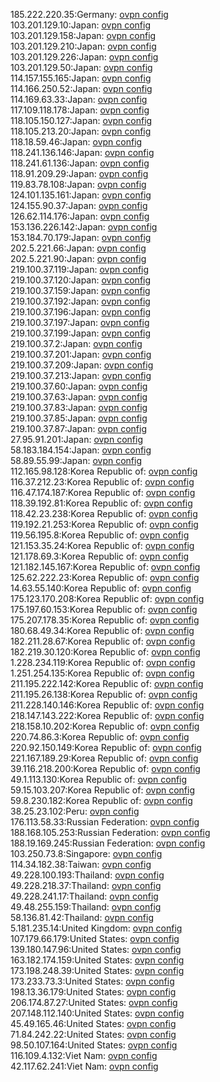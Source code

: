 185.222.220.35:Germany: [ovpn config](vpn/185_222_220_35.ovpn)  
103.201.129.10:Japan: [ovpn config](vpn/103_201_129_10.ovpn)  
103.201.129.158:Japan: [ovpn config](vpn/103_201_129_158.ovpn)  
103.201.129.210:Japan: [ovpn config](vpn/103_201_129_210.ovpn)  
103.201.129.226:Japan: [ovpn config](vpn/103_201_129_226.ovpn)  
103.201.129.50:Japan: [ovpn config](vpn/103_201_129_50.ovpn)  
114.157.155.165:Japan: [ovpn config](vpn/114_157_155_165.ovpn)  
114.166.250.52:Japan: [ovpn config](vpn/114_166_250_52.ovpn)  
114.169.63.33:Japan: [ovpn config](vpn/114_169_63_33.ovpn)  
117.109.118.178:Japan: [ovpn config](vpn/117_109_118_178.ovpn)  
118.105.150.127:Japan: [ovpn config](vpn/118_105_150_127.ovpn)  
118.105.213.20:Japan: [ovpn config](vpn/118_105_213_20.ovpn)  
118.18.59.46:Japan: [ovpn config](vpn/118_18_59_46.ovpn)  
118.241.136.146:Japan: [ovpn config](vpn/118_241_136_146.ovpn)  
118.241.61.136:Japan: [ovpn config](vpn/118_241_61_136.ovpn)  
118.91.209.29:Japan: [ovpn config](vpn/118_91_209_29.ovpn)  
119.83.78.108:Japan: [ovpn config](vpn/119_83_78_108.ovpn)  
124.101.135.161:Japan: [ovpn config](vpn/124_101_135_161.ovpn)  
124.155.90.37:Japan: [ovpn config](vpn/124_155_90_37.ovpn)  
126.62.114.176:Japan: [ovpn config](vpn/126_62_114_176.ovpn)  
153.136.226.142:Japan: [ovpn config](vpn/153_136_226_142.ovpn)  
153.184.70.179:Japan: [ovpn config](vpn/153_184_70_179.ovpn)  
202.5.221.66:Japan: [ovpn config](vpn/202_5_221_66.ovpn)  
202.5.221.90:Japan: [ovpn config](vpn/202_5_221_90.ovpn)  
219.100.37.119:Japan: [ovpn config](vpn/219_100_37_119.ovpn)  
219.100.37.120:Japan: [ovpn config](vpn/219_100_37_120.ovpn)  
219.100.37.159:Japan: [ovpn config](vpn/219_100_37_159.ovpn)  
219.100.37.192:Japan: [ovpn config](vpn/219_100_37_192.ovpn)  
219.100.37.196:Japan: [ovpn config](vpn/219_100_37_196.ovpn)  
219.100.37.197:Japan: [ovpn config](vpn/219_100_37_197.ovpn)  
219.100.37.199:Japan: [ovpn config](vpn/219_100_37_199.ovpn)  
219.100.37.2:Japan: [ovpn config](vpn/219_100_37_2.ovpn)  
219.100.37.201:Japan: [ovpn config](vpn/219_100_37_201.ovpn)  
219.100.37.209:Japan: [ovpn config](vpn/219_100_37_209.ovpn)  
219.100.37.213:Japan: [ovpn config](vpn/219_100_37_213.ovpn)  
219.100.37.60:Japan: [ovpn config](vpn/219_100_37_60.ovpn)  
219.100.37.63:Japan: [ovpn config](vpn/219_100_37_63.ovpn)  
219.100.37.83:Japan: [ovpn config](vpn/219_100_37_83.ovpn)  
219.100.37.85:Japan: [ovpn config](vpn/219_100_37_85.ovpn)  
219.100.37.87:Japan: [ovpn config](vpn/219_100_37_87.ovpn)  
27.95.91.201:Japan: [ovpn config](vpn/27_95_91_201.ovpn)  
58.183.184.154:Japan: [ovpn config](vpn/58_183_184_154.ovpn)  
58.89.55.99:Japan: [ovpn config](vpn/58_89_55_99.ovpn)  
112.165.98.128:Korea Republic of: [ovpn config](vpn/112_165_98_128.ovpn)  
116.37.212.23:Korea Republic of: [ovpn config](vpn/116_37_212_23.ovpn)  
116.47.174.187:Korea Republic of: [ovpn config](vpn/116_47_174_187.ovpn)  
118.39.192.81:Korea Republic of: [ovpn config](vpn/118_39_192_81.ovpn)  
118.42.23.238:Korea Republic of: [ovpn config](vpn/118_42_23_238.ovpn)  
119.192.21.253:Korea Republic of: [ovpn config](vpn/119_192_21_253.ovpn)  
119.56.195.8:Korea Republic of: [ovpn config](vpn/119_56_195_8.ovpn)  
121.153.35.24:Korea Republic of: [ovpn config](vpn/121_153_35_24.ovpn)  
121.178.69.3:Korea Republic of: [ovpn config](vpn/121_178_69_3.ovpn)  
121.182.145.167:Korea Republic of: [ovpn config](vpn/121_182_145_167.ovpn)  
125.62.222.23:Korea Republic of: [ovpn config](vpn/125_62_222_23.ovpn)  
14.63.55.140:Korea Republic of: [ovpn config](vpn/14_63_55_140.ovpn)  
175.123.170.208:Korea Republic of: [ovpn config](vpn/175_123_170_208.ovpn)  
175.197.60.153:Korea Republic of: [ovpn config](vpn/175_197_60_153.ovpn)  
175.207.178.35:Korea Republic of: [ovpn config](vpn/175_207_178_35.ovpn)  
180.68.49.34:Korea Republic of: [ovpn config](vpn/180_68_49_34.ovpn)  
182.211.28.67:Korea Republic of: [ovpn config](vpn/182_211_28_67.ovpn)  
182.219.30.120:Korea Republic of: [ovpn config](vpn/182_219_30_120.ovpn)  
1.228.234.119:Korea Republic of: [ovpn config](vpn/1_228_234_119.ovpn)  
1.251.254.135:Korea Republic of: [ovpn config](vpn/1_251_254_135.ovpn)  
211.195.222.142:Korea Republic of: [ovpn config](vpn/211_195_222_142.ovpn)  
211.195.26.138:Korea Republic of: [ovpn config](vpn/211_195_26_138.ovpn)  
211.228.140.146:Korea Republic of: [ovpn config](vpn/211_228_140_146.ovpn)  
218.147.143.222:Korea Republic of: [ovpn config](vpn/218_147_143_222.ovpn)  
218.158.10.202:Korea Republic of: [ovpn config](vpn/218_158_10_202.ovpn)  
220.74.86.3:Korea Republic of: [ovpn config](vpn/220_74_86_3.ovpn)  
220.92.150.149:Korea Republic of: [ovpn config](vpn/220_92_150_149.ovpn)  
221.167.189.29:Korea Republic of: [ovpn config](vpn/221_167_189_29.ovpn)  
39.116.218.200:Korea Republic of: [ovpn config](vpn/39_116_218_200.ovpn)  
49.1.113.130:Korea Republic of: [ovpn config](vpn/49_1_113_130.ovpn)  
59.15.103.207:Korea Republic of: [ovpn config](vpn/59_15_103_207.ovpn)  
59.8.230.182:Korea Republic of: [ovpn config](vpn/59_8_230_182.ovpn)  
38.25.23.102:Peru: [ovpn config](vpn/38_25_23_102.ovpn)  
176.113.58.33:Russian Federation: [ovpn config](vpn/176_113_58_33.ovpn)  
188.168.105.253:Russian Federation: [ovpn config](vpn/188_168_105_253.ovpn)  
188.19.169.245:Russian Federation: [ovpn config](vpn/188_19_169_245.ovpn)  
103.250.73.8:Singapore: [ovpn config](vpn/103_250_73_8.ovpn)  
114.34.182.38:Taiwan: [ovpn config](vpn/114_34_182_38.ovpn)  
49.228.100.193:Thailand: [ovpn config](vpn/49_228_100_193.ovpn)  
49.228.218.37:Thailand: [ovpn config](vpn/49_228_218_37.ovpn)  
49.228.241.17:Thailand: [ovpn config](vpn/49_228_241_17.ovpn)  
49.48.255.159:Thailand: [ovpn config](vpn/49_48_255_159.ovpn)  
58.136.81.42:Thailand: [ovpn config](vpn/58_136_81_42.ovpn)  
5.181.235.14:United Kingdom: [ovpn config](vpn/5_181_235_14.ovpn)  
107.179.66.179:United States: [ovpn config](vpn/107_179_66_179.ovpn)  
139.180.147.96:United States: [ovpn config](vpn/139_180_147_96.ovpn)  
163.182.174.159:United States: [ovpn config](vpn/163_182_174_159.ovpn)  
173.198.248.39:United States: [ovpn config](vpn/173_198_248_39.ovpn)  
173.233.73.3:United States: [ovpn config](vpn/173_233_73_3.ovpn)  
198.13.36.179:United States: [ovpn config](vpn/198_13_36_179.ovpn)  
206.174.87.27:United States: [ovpn config](vpn/206_174_87_27.ovpn)  
207.148.112.140:United States: [ovpn config](vpn/207_148_112_140.ovpn)  
45.49.165.46:United States: [ovpn config](vpn/45_49_165_46.ovpn)  
71.84.242.22:United States: [ovpn config](vpn/71_84_242_22.ovpn)  
98.50.107.164:United States: [ovpn config](vpn/98_50_107_164.ovpn)  
116.109.4.132:Viet Nam: [ovpn config](vpn/116_109_4_132.ovpn)  
42.117.62.241:Viet Nam: [ovpn config](vpn/42_117_62_241.ovpn)  

